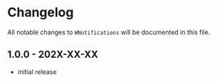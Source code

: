 # Changelog

All notable changes to `WNotifications` will be documented in this file.

## 1.0.0 - 202X-XX-XX

- initial release
